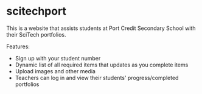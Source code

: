 # scitechport

This is a website that assists students at Port Credit Secondary School with their SciTech portfolios.

Features:
- Sign up with your student number
- Dynamic list of all required items that updates as you complete items
- Upload images and other media
- Teachers can log in and view their students' progress/completed portfolios
